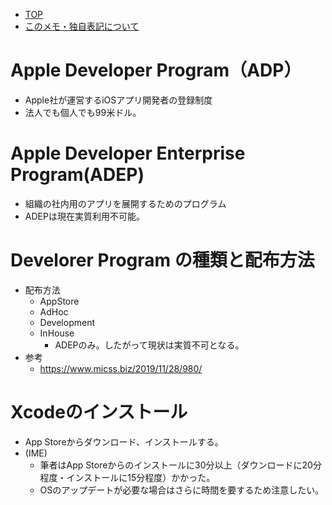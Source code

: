- [TOP](./README.md)
- [このメモ・独自表記について](../README.md)


# Apple Developer Program（ADP）
* Apple社が運営するiOSアプリ開発者の登録制度
* 法人でも個人でも99米ドル。

# Apple Developer Enterprise Program(ADEP)
* 組織の社内用のアプリを展開するためのプログラム
* ADEPは現在実質利用不可能。
   
# Develorer Program の種類と配布方法
* 配布方法
    * AppStore
    * AdHoc
    * Development
    * InHouse
        * ADEPのみ。したがって現状は実質不可となる。
* 参考
    * https://www.micss.biz/2019/11/28/980/


# Xcodeのインストール
* App Storeからダウンロード、インストールする。
* (IME) 
    * 筆者はApp Storeからのインストールに30分以上（ダウンロードに20分程度・インストールに15分程度）かかった。
    * OSのアップデートが必要な場合はさらに時間を要するため注意したい。
